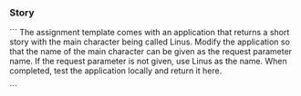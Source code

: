 ### Story
´´´
The assignment template comes with an application that returns a short story with the main character being called Linus. Modify the application so that the name of the main character can be given as the request parameter name. If the request parameter is not given, use Linus as the name. When completed, test the application locally and return it here.

´´´